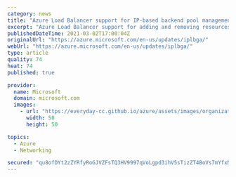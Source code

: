 ```yaml
---
category: news
title: "Azure Load Balancer support for IP-based backend pool management is now generally available"
excerpt: "Azure Load Balancer support for adding and removing resources from a backend pool via IP address is now generally available. This enables IP addresses to be reserved as part of a backend pool before the associated resources are created."
publishedDateTime: 2021-03-02T17:00:04Z
originalUrl: "https://azure.microsoft.com/en-us/updates/iplbga/"
webUrl: "https://azure.microsoft.com/en-us/updates/iplbga/"
type: article
quality: 74
heat: 74
published: true

provider:
  name: Microsoft
  domain: microsoft.com
  images:
    - url: "https://everyday-cc.github.io/azure/assets/images/organizations/microsoft.com-50x50.jpg"
      width: 50
      height: 50

topics:
  - Azure
  - Networking

secured: "qu8ofDYt2zZYRfyRoGJVZFsTQ3HV9997qVoLgpd3ihV5sTizZT4BoVs7mYfxMOX3HY8owvXkOFtWbMOXHIa5osHyK0VeZ7SuTlcAAzj5SPbyJuCACS+HS48sR5ve5AUKgnecASMdylkgl6j/BJ5nq66B4nVZSLLcnjOW0mtigcHX3qvEhl0BvaX32H+Y3ZvHbohGE/BJ+gwc4e+XQoZf/hCNJXMaK8fPtZcYP8P91+8M9Gh6L8UR23dGFSBPGc169Bs24FbDjy5ZcK/cctEdFvh7OiUCzxCf6crZpr/1rMLqiKUv5sw3Du9NlJdIp5d9rAL8+AQqRm3dSa5ifvGFcEO3iho+Qrt7gwJKkctEOEA=;40MTLH/dpAecEwhEVWV1FA=="
---
```


